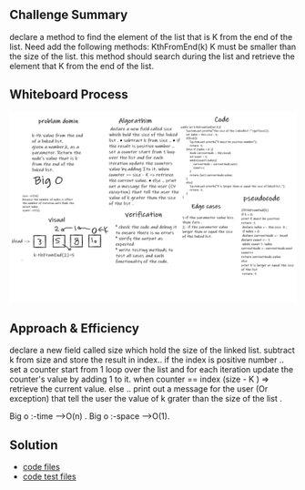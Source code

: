 
 ## Challenge Summary
declare a method to find the element of the list that is K from the end of the list.
Need add the following methods:
KthFromEnd(k) K must be smaller than the size of the list. this method should search during the list and retrieve the
element that K from the end of the list.

## Whiteboard Process
![whiteboard](./linked-list-kth.png)

## Approach & Efficiency

declare a new field called size which hold the size of the linked list. subtract k from size and store the result in index..
if the index is positive number .. set a counter start from 1 loop over the list and for each iteration
update the counter's value by adding 1 to it. when counter == index (size - K ) => retrieve the current value. 
else .. print out a message for the user (Or exception) that tell the user the value of k grater than the size of the list .

Big o :-time -->O(n) .
Big o :-space -->O(1).


## Solution
* [code files ](../lib/src/main/java/linked/list/LinkedList.java)
* [code test files ](../lib/src/test/java/linked/list/LibraryTest.java)